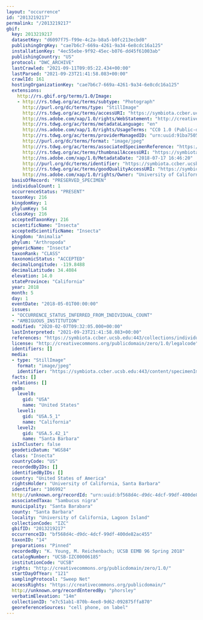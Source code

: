 ```yaml
---
layout: "occurrence"
id: "2013219217"
permalink: "/2013219217"
gbif:
  key: 2013219217
  datasetKey: "d6097f75-f99e-4c2a-b8a5-b0fc213ecbd0"
  publishingOrgKey: "cae7b6c7-669a-4261-9a34-6e8cdc16a125"
  installationKey: "4ec55ebe-9f92-45ec-b076-dd45f61003ab"
  publishingCountry: "US"
  protocol: "DWC_ARCHIVE"
  lastCrawled: "2021-09-11T09:05:22.434+00:00"
  lastParsed: "2021-09-23T21:41:58.083+00:00"
  crawlId: 161
  hostingOrganizationKey: "cae7b6c7-669a-4261-9a34-6e8cdc16a125"
  extensions:
    http://rs.gbif.org/terms/1.0/Image:
    - http://rs.tdwg.org/ac/terms/subtype: "Photograph"
      http://purl.org/dc/terms/type: "StillImage"
      http://rs.tdwg.org/ac/terms/accessURI: "https://symbiota.ccber.ucsb.edu:443/content/specimenImages/UCSB_IZC/UCSB-IZC00006/UCSB-IZC00006185_lg.jpg"
      http://ns.adobe.com/xap/1.0/rights/WebStatement: "http://creativecommons.org/publicdomain/zero/1.0/"
      http://rs.tdwg.org/ac/terms/metadataLanguage: "en"
      http://ns.adobe.com/xap/1.0/rights/UsageTerms: "CC0 1.0 (Public-domain)"
      http://rs.tdwg.org/ac/terms/providerManagedID: "urn:uuid:91ba7505-7496-472d-b0f9-104826126c63"
      http://purl.org/dc/terms/format: "image/jpeg"
      http://rs.tdwg.org/ac/terms/associatedSpecimenReference: "https://symbiota.ccber.ucsb.edu:443/collections/individual/index.php?occid=106992"
      http://rs.tdwg.org/ac/terms/thumbnailAccessURI: "https://symbiota.ccber.ucsb.edu:443/content/specimenImages/UCSB_IZC/UCSB-IZC00006/UCSB-IZC00006185_tn.jpg"
      http://ns.adobe.com/xap/1.0/MetadataDate: "2018-07-17 16:46:20"
      http://purl.org/dc/terms/identifier: "https://symbiota.ccber.ucsb.edu:443/content/specimenImages/UCSB_IZC/UCSB-IZC00006/UCSB-IZC00006185_lg.jpg"
      http://rs.tdwg.org/ac/terms/goodQualityAccessURI: "https://symbiota.ccber.ucsb.edu:443/content/specimenImages/UCSB_IZC/UCSB-IZC00006/UCSB-IZC00006185.jpg"
      http://ns.adobe.com/xap/1.0/rights/Owner: "University of California, Santa Barbara"
  basisOfRecord: "PRESERVED_SPECIMEN"
  individualCount: 1
  occurrenceStatus: "PRESENT"
  taxonKey: 216
  kingdomKey: 1
  phylumKey: 54
  classKey: 216
  acceptedTaxonKey: 216
  scientificName: "Insecta"
  acceptedScientificName: "Insecta"
  kingdom: "Animalia"
  phylum: "Arthropoda"
  genericName: "Insecta"
  taxonRank: "CLASS"
  taxonomicStatus: "ACCEPTED"
  decimalLongitude: -119.8488
  decimalLatitude: 34.4084
  elevation: 14.0
  stateProvince: "California"
  year: 2018
  month: 5
  day: 1
  eventDate: "2018-05-01T00:00:00"
  issues:
  - "OCCURRENCE_STATUS_INFERRED_FROM_INDIVIDUAL_COUNT"
  - "AMBIGUOUS_INSTITUTION"
  modified: "2020-02-07T09:32:05.000+00:00"
  lastInterpreted: "2021-09-23T21:41:58.083+00:00"
  references: "https://symbiota.ccber.ucsb.edu:443/collections/individual/index.php?occid=106992"
  license: "http://creativecommons.org/publicdomain/zero/1.0/legalcode"
  identifiers: []
  media:
  - type: "StillImage"
    format: "image/jpeg"
    identifier: "https://symbiota.ccber.ucsb.edu:443/content/specimenImages/UCSB_IZC/UCSB-IZC00006/UCSB-IZC00006185_lg.jpg"
  facts: []
  relations: []
  gadm:
    level0:
      gid: "USA"
      name: "United States"
    level1:
      gid: "USA.5_1"
      name: "California"
    level2:
      gid: "USA.5.42_1"
      name: "Santa Barbara"
  isInCluster: false
  geodeticDatum: "WGS84"
  class: "Insecta"
  countryCode: "US"
  recordedByIDs: []
  identifiedByIDs: []
  country: "United States of America"
  rightsHolder: "University of California, Santa Barbara"
  identifier: "106992"
  http://unknown.org/recordId: "urn:uuid:bf568d4c-d9dc-4dcf-99df-400de82ac455"
  associatedTaxa: "Sambucus nigra"
  municipality: "Santa Barabara"
  county: "Santa Barbara"
  locality: "University of California, Lagoon Island"
  collectionCode: "IZC"
  gbifID: "2013219217"
  occurrenceID: "bf568d4c-d9dc-4dcf-99df-400de82ac455"
  taxonID: "14"
  preparations: "Pinned"
  recordedBy: "K. Young, M. Reichenbach; UCSB EEMB 96 Spring 2018"
  catalogNumber: "UCSB-IZC00006185"
  institutionCode: "UCSB"
  rights: "http://creativecommons.org/publicdomain/zero/1.0/"
  startDayOfYear: "121"
  samplingProtocol: "Sweep Net"
  accessRights: "https://creativecommons.org/publicdomain/"
  http://unknown.org/recordEnteredBy: "phorsley"
  verbatimElevation: "14m"
  collectionID: "e7c51ab1-870b-4ee8-9d62-092875ffa870"
  georeferenceSources: "cell phone, on label"
---
```

